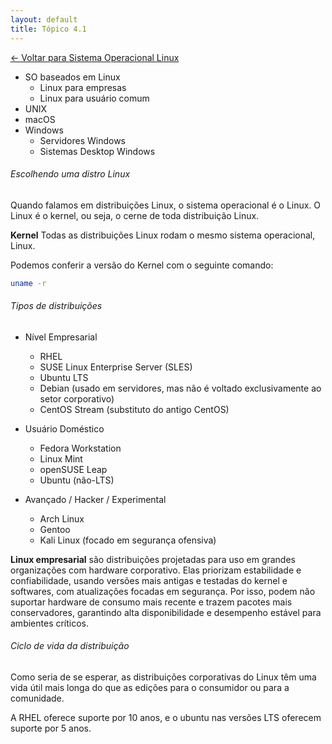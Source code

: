 ```yaml
---
layout: default 
title: Tópico 4.1
---
```


[← Voltar para Sistema Operacional Linux](/linux-essentials/01-book-lpi/Topico-04-Sistema-Operacional-Linux/)

* SO baseados em Linux
  * Linux para empresas
  * Linux para usuário comum
* UNIX
* macOS
* Windows
  * Servidores Windows
  * Sistemas Desktop Windows

###### Escolhendo uma distro Linux

Quando falamos em distribuições Linux, o sistema operacional é o Linux. O Linux é o kernel, ou
seja, o cerne de toda distribuição Linux.

**Kernel**
Todas as distribuições Linux rodam o mesmo sistema operacional, Linux.

Podemos conferir a versão do Kernel com o seguinte comando:

```sh
uname -r
```

###### Tipos de distribuições

* Nível Empresarial
  * RHEL
  * SUSE Linux Enterprise Server (SLES)
  * Ubuntu LTS
  * Debian (usado em servidores, mas não é voltado exclusivamente ao setor corporativo)
  * CentOS Stream (substituto do antigo CentOS)

* Usuário Doméstico
  * Fedora Workstation
  * Linux Mint
  * openSUSE Leap
  * Ubuntu (não-LTS)

* Avançado / Hacker / Experimental
  * Arch Linux
  * Gentoo
  * Kali Linux (focado em segurança ofensiva)

**Linux empresarial** são distribuições projetadas para uso em grandes organizações com hardware corporativo. Elas priorizam estabilidade e confiabilidade, usando versões mais antigas e testadas do kernel e softwares, com atualizações focadas em segurança. Por isso, podem não suportar hardware de consumo mais recente e trazem pacotes mais conservadores, garantindo alta disponibilidade e desempenho estável para ambientes críticos.

###### Ciclo de vida da distribuição
Como seria de se esperar, as distribuições corporativas do Linux têm uma vida útil mais longa do
que as edições para o consumidor ou para a comunidade.

A RHEL oferece suporte por 10 anos, e o ubuntu nas versões LTS oferecem suporte por 5 anos.
